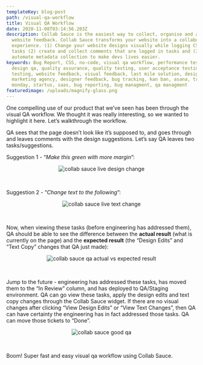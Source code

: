 ```yaml
---
templateKey: blog-post
path: /visual-qa-workflow
title: Visual QA Workflow
date: 2020-11-08T03:14:56.203Z
description: Collab Sauce is the easiest way to collect, organise and act on
  website feedback. Collab Sauce transforms your website into a collaborative
  experience. (1) Change your website designs visually while logging CSS into
  tasks (2) create and collect comments that are logged in tasks and (3)
  automate metadata collection to make devs lives easier.
keywords: Bug Report, CSS, no-code, visual qa workflow, performance testing,
  design qa, quality assurance, quality testing, user acceptance testing, uat
  testing, website feedback, visual feedback, last mile solution, design agency,
  marketing agency, designer feedback, bug tracking, kan ban, asana, trello,
  monday, startus, saas, bug reporting, bug managment, qa managment
featuredimage: /uploads/magnify-glass.png
---
```

One compelling use of our product that we’ve seen has been through the visual QA workflow. We thought it was really interesting, so we wanted to highlight it here. Let’s walkthrough the workflow.

QA sees that the page doesn’t look like it’s supposed to, and goes through and leaves comments with the design suggestions. Let’s say QA leaves two tasks/suggestions.

Suggestion 1 - “*Make this green with more margin*”:

<center>

![collab sauce live design change](/uploads/collabsauce-live-design-change.gif "collab sauce live design change")

</center>

<br>

Suggestion 2 - “*Change text to the following*”:

<center>

![collab sauce live text change](/uploads/collabsauce-live-text-change.gif "collab sauce live text change")

</center>

<br>

Now, when viewing these tasks (before engineering has addressed them), QA should be able to see the difference between the **actual result** (what is currently on the page) and the **expected result** (the “Design Edits” and “Text Copy” changes that QA just made):

<center>

![collab sauce qa actual vs expected result](/uploads/collabsauce-actual-vs-expected-result-qa.gif "collab sauce qa actual vs expected result")

</center>

<br>

Jump to the future - engineering has addressed these tasks, has moved them to the “In Review” column, and has deployed to QA/Staging environment. QA can go view these tasks, apply the design edits and text copy changes through the Collab Sauce widget. If there are no visual changes after clicking “View Design Edits” or “View Text Changes”, then QA can have certainty the engineering has in fact addressed those tasks. QA can move those tickets to “Done”.

<center>

![collab sauce good qa](/uploads/collabsauce-verify-good-qa.gif "collab sauce good qa")

</center>

<br>

Boom! Super fast and easy visual qa workflow using Collab Sauce.